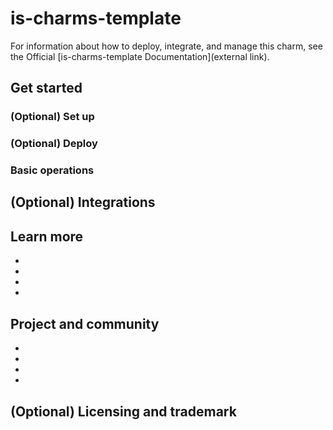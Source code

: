 <!--
Avoid using this README file for information that is maintained or published elsewhere, e.g.:

* metadata.yaml > published on Charmhub
* documentation > published on (or linked to from) Charmhub
* detailed contribution guide > documentation or CONTRIBUTING.md

Use links instead.
-->

# is-charms-template
<!-- Use this space for badges -->

<!--Describe your charm in 1-2 sentences. Include the software that the charm deploys (if applicable), and the substrate (VM/K8s).-->

<!-- If this is a bundle, list its components.-->

<!--Like any Juju charm, this charm supports one-line deployment, configuration, integration, scaling, and more. For Charmed {Name}, this includes:
list or summary of app-specific features-->

For information about how to deploy, integrate, and manage this charm, see the Official [is-charms-template Documentation](external link).

## Get started
<!--Briefly summarize what the user will achieve in this guide.-->

<!--Indicate software and hardware prerequisites-->

### (Optional) Set up
<!--Steps for setting up the environment (e.g. via Multipass).-->

### (Optional) Deploy
<!--Steps for deploying the charm.-->

### Basic operations
<!--Brief walkthrough of performing standard configurations or operations-->

<!--(Optional) Link to the `charmcraft.yaml` file-->

## (Optional) Integrations
<!-- Information about particularly relevant interfaces, endpoints or libraries related to the charm. For example, peer relation endpoints required by other charms for integration.--> 

## Learn more
* <!--Link to the charm's official documentation-->
* <!--Link to any developer documentation-->
* <!--(Optional) Link to official webpage/blog/marketing content--> 
* <!--(Optional) Link to a page or section about troubleshooting/FAQ-->

## Project and community
* <!--Link to GitHub issues (if applicable)-->
* <!--Link to Launchpad (if applicable)-->
* <!--Link to any contribution guides--> 
* <!--Link to contact info (if applicable), e.g. Matrix channel--> 

## (Optional) Licensing and trademark

